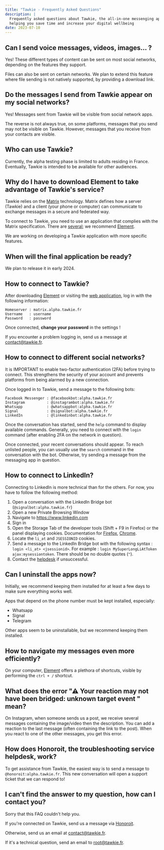 ```yaml
---
title: "Tawkie - Frequently Asked Questions"
description: |
  Frequently asked questions about Tawkie, the all-in-one messenging app
  helping you save time and increase your digital wellbeing
date: 2023-07-10
---
```


## Can I send voice messages, videos, images... ?

Yes! These different types of content can be sent on most social networks,
depending on the features they support.

Files can also be sent on certain networks. We plan to extend this feature
where file sending is not natively supported, by providing a download link.


## Do the messages I send from Tawkie appear on my social networks?

Yes! Messages sent from Tawkie will be visible from social network apps.

The reverse is not always true, on some platforms, messages that you send may
not be visible on Tawkie. However, messages that you receive from your contacts
are visible.


## Who can use Tawkie?

Currently, the alpha testing phase is limited to adults residing in France.
Eventually, Tawkie is intended to be available for other audiences.


## Why do I have to download Element to take advantage of Tawkie's service?

Tawkie relies on the [Matrix][matrix] technology. Matrix defines how a server
(Tawkie) and a client (your phone or computer) can communicate to exchange
messages in a secure and federated way.

To connect to Tawkie, you need to use an application that complies with the
Matrix specification. There are [several][matrix-clients]; we recommend
[Element][element].

We are working on developing a Tawkie application with more specific features.

[matrix]: https://matrix.org/
[matrix-clients]: https://matrix.org/ecosystem/clients/
[element]: https://matrix.org/ecosystem/clients/element/


## When will the final application be ready?

We plan to release it in early 2024.


## How to connect to Tawkie?

After downloading [Element][element] or visiting the [web
application][element-web-alpha], log in with the following information:

```
Homeserver : matrix.alpha.tawkie.fr
Username   : username
Password   : password
```

Once connected, **change your password** in the settings !

If you encounter a problem logging in, send us a message at
[contact@tawkie.fr](mailto:contact@tawkie.fr).

[element-web-alpha]: https://element.alpha.tawkie.fr/


## How to connect to different social networks?

It is IMPORTANT to enable two-factor authentication (2FA) before trying to
connect. This strengthens the security of your account and prevents platforms
from being alarmed by a new connection.

Once logged in to Tawkie, send a message to the following bots:

```
Facebook Messenger : @facebookbot:alpha.tawkie.fr
Instagram          : @instagrambot:alpha.tawkie.fr
Whatsapp           : @whatsappbot:alpha.tawkie.fr
Signal             : @signalbot:alpha.tawkie.fr
LinkedIn           : @linkedinbot:alpha.tawkie.fr
```

Once the conversation has started, send the `help` command to display available
commands. Generally, you need to connect with the `login` command (after
enabling 2FA on the network in question).

Once connected, your recent conversations should appear. To reach unlisted
people, you can usually use the `search` command in the conversation with the
bot. Otherwise, try sending a message from the messaging app in question.


## How to connect to LinkedIn?

Connecting to LinkedIn is more technical than for the others. For now, you have
to follow the following method:

1. Open a conversation with the LinkedIn Bridge bot
   (`@signalbot:alpha.tawkie.fr`)
2. Open a new Private Browsing Window
3. Navigate to https://www.linkedin.com
4. Sign in
5. Open the Storage Tab of the developer tools (Shift + F9 in Firefox) or the
   panel displaying cookies. Documentation for [Firefox][cookies-firefox],
   [Chrome][cookies-chrome].
6. Locate the `li_at` and `JSESSIONID` cookies.
7. Send a message to the LinkedIn Bridge bot with the following syntax : `login
   <li_at> <jsessionid>`. For example : `login MySuperLongLiAtToken
   ajax:mysessiontoken`. There should be no double quotes (`"`).
8. Contact the [helpdesk][helpdesk] if unsuccessful.

[cookies-firefox]: https://firefox-source-docs.mozilla.org/devtools-user/storage_inspector/index.html
[cookies-chrome]: https://developer.chrome.com/docs/devtools/application/cookies/
[helpdesk]: #how-does-honoroit-the-troubleshooting-service-work

## Can I uninstall the apps now?

Initially, we recommend keeping them installed for at least a few days to make
sure everything works well.

Apps that depend on the phone number must be kept installed, especially:
- Whatsapp
- Signal
- Telegram

Other apps seem to be uninstallable, but we recommend keeping them installed.


## How to navigate my messages even more efficiently?

On your computer, [Element][element] offers a plethora of shortcuts, visible
by performing the `ctrl + /` shortcut.

## What does the error "⚠ Your reaction may not have been bridged: unknown target event " mean?

On Instagram, when someone sends us a post, we receive several messages
containing the image/video then the description. You can add a reaction to the
last message (often containing the link to the post). When you react to one of
the other messages, you get this error.

## How does Honoroit, the troubleshooting service helpdesk, work?

To get assistance from Tawkie, the easiest way is to send a message to
`@honoroit:alpha.tawkie.fr`. This new conversation will open a support ticket
that we can respond to!

## I can't find the answer to my question, how can I contact you?

Sorry that this FAQ couldn't help you.

If you're connected on Tawkie, send us a message via [Honoroit][helpdesk].

Otherwise, send us an email at [contact@tawkie.fr](mailto:contact@tawkie.fr).

If it's a technical question, send an email to
[root@tawkie.fr](mailto:root@tawkie.fr).

